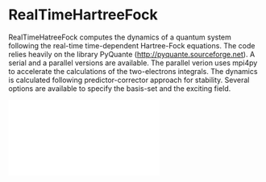 # RealTimeHartreeFock

RealTimeHatreeFock computes the dynamics of a quantum system following the real-time time-dependent Hartree-Fock equations. The code relies heavily on the library PyQuante (http://pyquante.sourceforge.net). A serial and a parallel versions are available. The parallel verion uses mpi4py to accelerate the calculations of the two-electrons integrals. The dynamics is calculated following  predictor-corrector approach for stability. Several options are available to specify the basis-set and the exciting field. 


![Alt text](illust.pdf?raw=true "Dynamics of Pyrazole")
